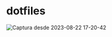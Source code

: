 # dotfiles
![Captura desde 2023-08-22 17-20-42](https://github.com/Ev4squEz/dotfiles/assets/41029552/d4d1c81a-fe0c-48fd-bc6a-6c8be66d73d4)
